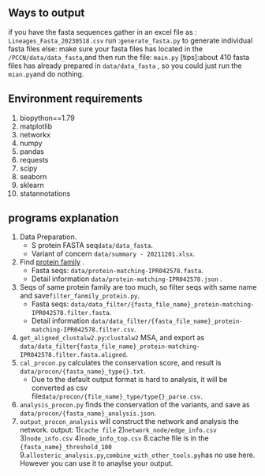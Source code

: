 ## Ways to output
if you have the fasta sequences gather in an excel file as : `Lineages_Fasta_20230518.csv`
run :`generate_fasta.py` to generate individual fasta files
else: make sure your fasta files has located in the `/PCCN/data/data_fasta`,and then run the file:
`main.py`
[tips]:about 410 fasta files has already prepared in `data/data_fasta` , so you could just run the `mian.py`and
do nothing.

## Environment requirements
1. biopython==1.79
2. matplotlib
3. networkx
4. numpy
5. pandas
6. requests
7. scipy
8. seaborn
9. sklearn
10. statannotations

## programs explanation
1. Data Preparation.
    * S protein FASTA seq`data/data_fasta`.
    * Variant of concern `data/summary - 20211201.xlsx`.
2. Find [protein family](http://www.ebi.ac.uk/interpro/result/InterProScan/iprscan5-R20210917-073330-0879-28690888-p2m/)
   .
    * Fasta seqs: `data/protein-matching-IPR042578.fasta`.
    * Detail information `data/protein-matching-IPR042578.json` .
3. Seqs of same protein family are too much, so filter seqs with same name and save`filter_fanmily_protein.py`.
    * Fasta seqs: `data/data_filter/{fasta_file_name}_protein-matching-IPR042578.filter.fasta`.
    * Detail information `data/data_filter/{fasta_file_name}_protein-matching-IPR042578.filter.csv`.
4. `get_aligned_clustalw2.py`:`clustalw2` MSA, and export as `data/data_filter{fasta_file_name}_protein-matching-IPR042578.filter.fasta.aligned`.
5. `cal_procon.py` calculates the conservation score, and result is  `data/procon/{fasta_name}_type{}.txt`.
    * Due to the default output format is hard to analysis, it will be converted as csv
      file`data/procon/{file_name}_type/type{}_parse.csv`.
6. `analysis_procon.py` finds the conservation of the variants, and save as `data/procon/{fasta_name}_analysis.json`.
7. `output_procon_analysis` will construct the network and analysis the network.
output:
1)`cache file`
2)`network_node/edge_info.csv`
3)`node_info.csv`
4)`node_info_top.csv`
8.cache file is in the `{fasta_name}_threshold_100`
9.`allosteric_analysis.py`,`combine_with_other_tools.py`has no use here. However you can use it to anaylse 
your output.
